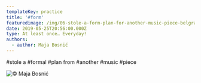 ```yaml
---
templateKey: practice
title: '#form'
featuredimage: /img/06-stole-a-form-plan-for-another-music-piece-belgrade-25052019-2256.jpg
date: 2019-05-25T20:56:00.000Z
type: At least once… Everyday!
authors:
  - author: Maja Bosnić
---
```

\#stole a #formal #plan from #another #music #piece

![© Maja Bosnić](/img/06-stole-a-form-plan-for-another-music-piece-belgrade-25052019-2256.jpg "com.app.data score © Maja Bosnić")
